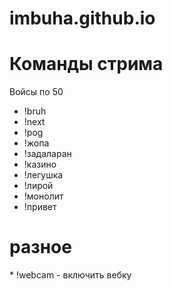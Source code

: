 # imbuha.github.io
<h1>Команды стрима</h1>

Войсы по 50

* !bruh
* !next
* !pog
* !жопа
* !задаларан
* !казино
* !легушка
* !лирой
* !монолит
* !привет

<h1>разное</h1>
* !webcam - включить вебку
